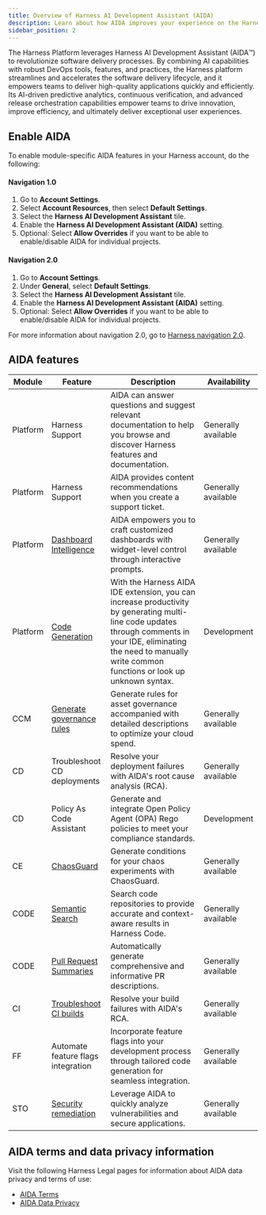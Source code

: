 ```yaml
---
title: Overview of Harness AI Development Assistant (AIDA)
description: Learn about how AIDA improves your experience on the Harness platform.
sidebar_position: 2
---
```


The Harness Platform leverages Harness AI Development Assistant (AIDA:tm:) to revolutionize software delivery processes. By combining AI capabilities with robust DevOps tools, features, and practices, the Harness platform streamlines and accelerates the software delivery lifecycle, and it empowers teams to deliver high-quality applications quickly and efficiently. Its AI-driven predictive analytics, continuous verification, and advanced release orchestration capabilities empower teams to drive innovation, improve efficiency, and ultimately deliver exceptional user experiences.

## Enable AIDA

To enable module-specific AIDA features in your Harness account, do the following:

#### Navigation 1.0

1. Go to **Account Settings**.
2. Select **Account Resources**, then select **Default Settings**.
3. Select the **Harness AI Development Assistant** tile.
4. Enable the **Harness AI Development Assistant (AIDA)** setting.
5. Optional: Select **Allow Overrides** if you want to be able to enable/disable AIDA for individual projects.

#### Navigation 2.0

1. Go to **Account Settings**.
2. Under **General**, select **Default Settings**. 
3. Select the **Harness AI Development Assistant** tile.
4. Enable the **Harness AI Development Assistant (AIDA)** setting.
5. Optional: Select **Allow Overrides** if you want to be able to enable/disable AIDA for individual projects.

For more information about navigation 2.0, go to [Harness navigation 2.0](https://developer.harness.io/docs/platform/get-started/harness-ui-overview/#harness-navigation-version-20).

## AIDA features

| Module   | Feature                                                                                                                          | Description                                                                                                                                                                                                               | Availability        |
|----------|----------------------------------------------------------------------------------------------------------------------------------|---------------------------------------------------------------------------------------------------------------------------------------------------------------------------------------------------------------------------|---------------------|
| Platform | Harness Support                                                                                                                  | AIDA can answer questions and suggest relevant documentation to help you browse and discover Harness features and documentation.                                                                                          | Generally available |
| Platform | Harness Support                                                                                                                  | AIDA provides content recommendations when you create a support ticket.                                                                                                                                                   | Generally available |
| Platform | [Dashboard Intelligence](/docs/platform/dashboards/use-dashboard-intelligence-by-aida)                                           | AIDA empowers you to craft customized dashboards with widget-level control through interactive prompts.                                                                                                                   | Generally available |
| Platform | [Code Generation](/docs/platform/harness-aida/aida-code-gen)                                                                                               | With the Harness AIDA IDE extension, you can increase productivity by generating multi-line code updates through comments in your IDE, eliminating the need to manually write common functions or look up unknown syntax. | Development         |
| CCM      | [Generate governance rules](/docs/category/harness-aida-for-asset-governance)                                                    | Generate rules for asset governance accompanied with detailed descriptions to optimize your cloud spend.                                                                                                                  | Generally available |
| CD       | Troubleshoot CD deployments                                                                                                      | Resolve your deployment failures with AIDA's root cause analysis (RCA).                                                                                                                                                   | Generally available |
| CD       | Policy As Code Assistant                                                                                                         | Generate and integrate Open Policy Agent (OPA) Rego policies to meet your compliance standards.                                                                                                                           | Development         |
| CE       | [ChaosGuard](/docs/chaos-engineering/features/chaosguard/introduction-to-chaosguard)                                             | Generate conditions for your chaos experiments with ChaosGuard.                                                                                                                                                           | Generally available |
| CODE     | [Semantic Search](/docs/code-repository/work-in-repos/semantic-search)                                                           | Search code repositories to provide accurate and context-aware results in Harness Code.                                                                                                                                   | Generally available |
| CODE     | [Pull Request Summaries](/docs/code-repository/pull-requests/aida-code-pr)                                                       | Automatically generate comprehensive and informative PR descriptions.                                                                                                                                                     | Generally available |
| CI       | [Troubleshoot CI builds](/docs/continuous-integration/troubleshoot-ci/aida)                                                      | Resolve your build failures with AIDA's RCA.                                                                                                                                                                              | Generally available |
| FF       | Automate feature flags integration                                                                                               | Incorporate feature flags into your development process through tailored code generation for seamless integration.                                                                                                        | Generally available |
| STO      | [Security remediation](/docs/security-testing-orchestration/remediations/ai-based-remediations) | Leverage AIDA to quickly analyze vulnerabilities and secure applications.                                                                                                                                                 | Generally available |

## AIDA terms and data privacy information

Visit the following Harness Legal pages for information about AIDA data privacy and terms of use:

- [AIDA Terms](https://www.harness.io/legal/aida-terms)
- [AIDA Data Privacy](https://www.harness.io/legal/aida-privacy)
